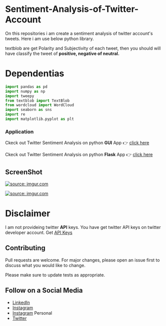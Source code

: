# Sentiment-Analysis-of-Twitter-Account
On this repositories i am create a sentiment analysis of twitter account's tweets. Here i am use below python library.

textblob are get Polarity and Subjectivity of each tweet, then you should will have classify the tweet of **positive, negative of neutral.**

# Dependentias
```python
import pandas as pd
import numpy as np
import tweepy 
from textblob import TextBlob
from wordcloud import WordCloud
import seaborn as sns
import re 
import matplotlib.pyplot as plt
```
### Application
Ckeck out Twitter Sentiment Analysis on python **GUI** App :point_right: [click here](https://github.com/yogeshnile/Twitter-Sentiment-Analysis-on-Python-GUI)

Ckeck out Twitter Sentiment Analysis on python **Flask** App :point_right: [click here](https://github.com/yogeshnile/Twitter-Sentiment-Analysis-on-Flask-App)

## ScreenShot

<a href="https://imgur.com/VN0wEI7"><img src="https://i.imgur.com/VN0wEI7.png" title="source: imgur.com" /></a>

<a href="https://imgur.com/fEDUzlg"><img src="https://i.imgur.com/fEDUzlg.png" title="source: imgur.com" /></a>

# Disclaimer
I am not provideing twitter **API** keys. You have get twitter API keys on twitter developer account. Get [API Keys](https://developer.twitter.com/)


## Contributing
Pull requests are welcome. For major changes, please open an issue first to discuss what you would like to change.

Please make sure to update tests as appropriate.

## Follow on a Social Media
- [LinkedIn](https://bit.ly/2Ky3ho6)
- [Instagram](https://bit.ly/3b9Qeo4)
- [Instagram](https://bit.ly/32SXHV0) Personal
- [Twitter](https://bit.ly/3dbLJLC)
